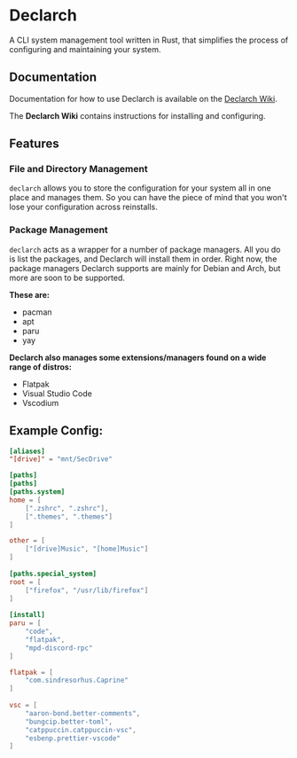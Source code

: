 # Declarch
A CLI system management tool written in Rust, that simplifies the process of configuring and maintaining your system.
## Documentation
Documentation for how to use Declarch is available on the [Declarch Wiki](https://starlightstargaze.github.io/declarch_wiki/).

The **Declarch Wiki** contains instructions for installing and configuring.
## Features
### File and Directory Management
`declarch` allows you to store the configuration for your system all in one place and manages them. So you can have the piece of mind that you won't lose your configuration across reinstalls.
### Package Management
`declarch` acts as a wrapper for a number of package managers.
All you do is list the packages, and Declarch will install them in order.
Right now, the package managers Declarch supports are mainly for Debian and Arch, but more are soon to be supported.

**These are:**
- pacman
- apt
- paru
- yay

**Declarch also manages some extensions/managers found on a wide range of distros:**
- Flatpak
- Visual Studio Code
- Vscodium
## Example Config:
```toml
[aliases]
"[drive]" = "mnt/SecDrive"

[paths]
[paths]
[paths.system]
home = [
    [".zshrc", ".zshrc"],
    [".themes", ".themes"]
]

other = [
    ["[drive]Music", "[home]Music"]
]
    
[paths.special_system]
root = [
    ["firefox", "/usr/lib/firefox"]
]
    
[install]
paru = [
    "code",
    "flatpak",
    "mpd-discord-rpc"
]

flatpak = [
    "com.sindresorhus.Caprine"
]
    
vsc = [
    "aaron-bond.better-comments",
    "bungcip.better-toml",
    "catppuccin.catppuccin-vsc",
    "esbenp.prettier-vscode"
]
```
